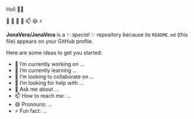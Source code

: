 <div aling= "center" width="50 div>
  <div/>
<h1>!Hello¡ I'm Jonathan Vera</h1>

### Holi 👋🔭 
🌱
  👯 
    🤔
      💬 
         📫
            😄 
                ⚡


**JonaVera/JonaVera** is a ✨ _special_ ✨ repository because its `README.md` (this file) appears on your GitHub profile.

Here are some ideas to get you started:

- 🔭 I’m currently working on ...
- 🌱 I’m currently learning ...
- 👯 I’m looking to collaborate on ...
- 🤔 I’m looking for help with ...
- 💬 Ask me about ...
- 📫 How to reach me: ...
- 😄 Pronouns: ...
- ⚡ Fun fact: ...
